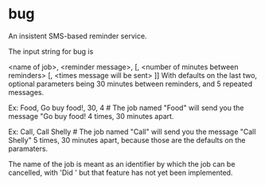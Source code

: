 bug
===

An insistent SMS-based reminder service.

The input string for bug is

\<name of job\>, \<reminder message\>, [, \<number of minutes between reminders\> [, \<times message will be sent\> ]]
With defaults on the last two, optional parameters being 30 minutes between reminders, and 5 repeated messages.

Ex: Food, Go buy food!, 30, 4 # The job named "Food" will send you the message "Go buy food! 4 times, 30 minutes apart.

Ex: Call, Call Shelly # The job named "Call" will send you the message "Call Shelly" 5 times, 30 minutes apart, because those are the defaults on the paramaters.

The name of the job is meant as an identifier by which the job can be cancelled, with 'Did <job>' but that feature has not yet been implemented.
